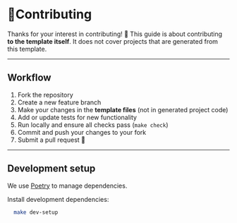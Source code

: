 # 🤝Contributing

Thanks for your interest in contributing! 🎉
This guide is about contributing **to the template itself**.
It does not cover projects that are generated from this template.

---

## Workflow

1. Fork the repository
2. Create a new feature branch
3. Make your changes in the **template files**
   (not in generated project code)
4. Add or update tests for new functionality
5. Run locally and ensure all checks pass (`make check`)
6. Commit and push your changes to your fork
7. Submit a pull request 🚀

---

## Development setup

We use [Poetry](https://python-poetry.org/) to manage dependencies.

Install development dependencies:

```bash
  make dev-setup
```
